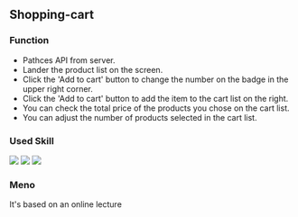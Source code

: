 ## Shopping-cart
### Function
- Pathces API from server.
- Lander the product list on the screen.
- Click the 'Add to cart' button to change the number on the badge in the upper right corner.
- Click the 'Add to cart' button to add the item to the cart list on the right.
- You can check the total price of the products you chose on the cart list.
- You can adjust the number of products selected in the cart list.

### Used Skill
<img src="https://img.shields.io/badge/React-61DAFB?style=flat-square&logo=React&logoColor=white"/>  <img src="https://img.shields.io/badge/TypeScript-3178C6?style=flat-square&logo=TypeScript&logoColor=white"/> <img src="https://img.shields.io/badge/MUI-007FFF?style=flat-square&logo=MUI&logoColor=white"/>

### Meno 
It's based on an online lecture
